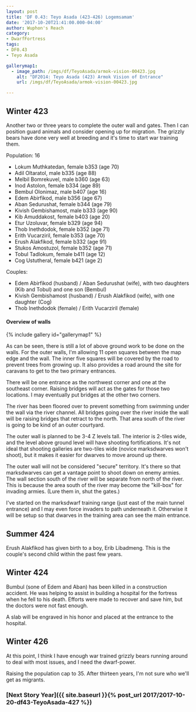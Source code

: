 ```yaml
---
layout: post
title: 'DF 0.43: Teyo Asada (423-426) Logemsamam'
date: '2017-10-20T21:41:00.000-04:00'
author: Wuphon's Reach
category:
- DwarfFortress
tags:
- DF0.43
- Teyo Asada

gallerymap1:
  - image_path: /imgs/df/TeyoAsada/armok-vision-00423.jpg
    alt: "DF2014: Teyo Asada (423) Armok Vision of Entrance"
    url: /imgs/df/TeyoAsada/armok-vision-00423.jpg

---
```


## Winter 423

Another two or three years to complete the outer wall and gates.  Then I can position guard animals and consider opening up for migration.  The grizzly bears have done very well at breeding and it's time to start war training them.

Population: 16

- Lokum Muthkatedan, female b353 (age 70)
- Adil Oltaratol, male b335 (age 88)
- Melbil Bomrekuvel, male b360 (age 63)
- Inod Astolon, female b334 (age 89)
- Bembul Olonimaz, male b407 (age 16)
- Edem Abirfikod, male b356 (age 67)
- Aban Sedurushat, female b344 (age 79)
- Kivish Gembishamost, male b333 (age 90)
- Kib Amuddakost, female b403 (age 20)
- Etur Uzoluvar, female b329 (age 94)
- Thob Inethdodok, female b352 (age 71)
- Erith Vucarziril, female b353 (age 70)
- Erush Alakfikod, female b332 (age 91)
- Stukos Amostuzol, female b352 (age 71)
- Tobul Tadlokum, female b411 (age 12)
- Cog Ustutheral, female b421 (age 2)

Couples:

- Edem Abirfikod (husband) / Aban Sedurushat (wife), with two daughters (Kib and Tobul) and one son (Bembul)
- Kivish Gembishamost (husband) / Erush Alakfikod (wife), with one daughter (Cog)
- Thob Inethdodok (female) / Erith Vucarziril (female)

#### Overview of walls

{% include gallery id="gallerymap1" %}

As can be seen, there is still a lot of above ground work to be done on the walls.  For the outer walls, I'm allowing 11 open squares between the map edge and the wall.  The inner five squares will be covered by the road to prevent trees from growing up.  It also provides a road around the site for caravans to get to the two primary entrances.

There will be one entrance as the northwest corner and one at the southeast corner.  Raising bridges will act as the gates for those two locations.  I may eventually put bridges at the other two corners.

The river has been floored over to prevent something from swimming under the wall via the river channel.  All bridges going over the river inside the wall will be raising bridges that retract to the north.  That area south of the river is going to be kind of an outer courtyard.

The outer wall is planned to be 3-4 Z levels tall.  The interior is 2-tiles wide, and the level above ground level will have shooting fortifications.  It's not ideal that shooting galleries are two-tiles wide (novice marksdwarves won't shoot), but it makes it easier for dwarves to move around up there.

The outer wall will not be considered "secure" territory.  It's there so that marksdwarves can get a vantage point to shoot down on enemy armies.  The wall section south of the river will be separate from north of the river.  This is because the area south of the river may become the "kill-box" for invading armies.  (Lure them in, shut the gates.)

I've started on the marksdwarf training range (just east of the main tunnel entrance) and I may even force invaders to path underneath it.  Otherwise it will be setup so that dwarves in the training area can see the main entrance.

## Summer 424

Erush Alakfikod has given birth to a boy, Erib Libadmeng.  This is the couple's second child within the past few years.

## Winter 424

Bumbul (sone of Edem and Aban) has been killed in a construction accident.  He was helping to assist in building a hospital for the fortress when he fell to his death.  Efforts were made to recover and save him, but the doctors were not fast enough.

A slab will be engraved in his honor and placed at the entrance to the hospital.

## Winter 426

At this point, I think I have enough war trained grizzly bears running around to deal with most issues, and I need the dwarf-power.

Raising the population cap to 35.  After thirteen years, I'm not sure who we'll get as migrants.

### [Next Story Year]({{ site.baseurl }}{% post_url 2017/2017-10-20-df43-TeyoAsada-427 %})